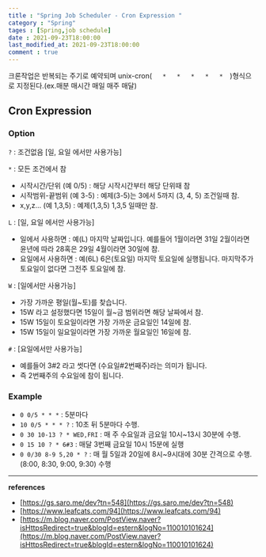 ```yaml
---
title : "Spring Job Scheduler - Cron Expression "
category : "Spring"
tages : [Spring,job schedule]
date : 2021-09-23T18:00:00
last_modified_at: 2021-09-23T18:00:00
comment : true
---
```


크론작업은 반복되는 주기로 예약되며 unix-cron(`    *   *   *   *   *   `)형식으로 지정된다.(ex.매분 매시간 매일 매주 매달)

## Cron Expression

### Option

`?` : 조건없음 [일, 요일 에서만 사용가능]

`*` : 모든 조건에서 참

- 시작시간/단위 (예 0/5) : 해당 시작시간부터 해당 단위때 참
- 시작범위-끝범위 (예 3-5) : 예제(3-5)는 3에서 5까지 (3, 4, 5) 조건일때 참.
- x,y,z... (예 1,3,5) : 예제(1,3,5) 1,3,5 일때만 참.

`L` : [일, 요일 에서만 사용가능]

- 일에서 사용하면 : 예(L) 마지막 날짜입니다. 예를들어 1월이라면 31일 2월이라면 윤년에 따라 28혹은 29일 4월이라면 30일에 참.
- 요일에서 사용하면 : 예(6L) 6은(토요일) 마지막 토요일에 실행됩니다. 마지막주가 토요일이 없다면 그전주 토요일에 참.

`W` : [일에서만 사용가능]

- 가장 가까운 평일(월~토)를 찾습니다.
- 15W 라고 설정했다면 15일이 월~금 범위라면 해당 날짜에서 참.
- 15W 15일이 토요일이라면 가장 가까운 금요일인 14일에 참.
- 15W 15일이 일요일이라면 가장 가까운 월요일인 16일에 참.

`#` : [요일에서만 사용가능]

- 예를들어 3#2 라고 썻다면 (수요일#2번째주)라는 의미가 됩니다.
- 즉 2번째주의 수요일에 참이 됩니다.



### Example

- `0 0/5 * * *` : 5분마다
- `10 0/5 * * * ?` : 10초 뒤 5분마다 수행.
- `0 30 10-13 ? * WED,FRI` : 매 주 수요일과 금요일 10시~13시 30분에 수행.
- `0 15 10 ? * 6#3` : 매달 3번째 금요일 10시 15분에 실행
- `0 0/30 8-9 5,20 * ?` : 매 월 5일과 20일에 8시~9시대에 30분 간격으로 수행. (8:00, 8:30, 9:00, 9:30) 수행

---

**references**

- [https://gs.saro.me/dev?tn=548](https://gs.saro.me/dev?tn=548)
- [https://www.leafcats.com/94](https://www.leafcats.com/94)
- [https://m.blog.naver.com/PostView.naver?isHttpsRedirect=true&blogId=estern&logNo=110010101624](https://m.blog.naver.com/PostView.naver?isHttpsRedirect=true&blogId=estern&logNo=110010101624)